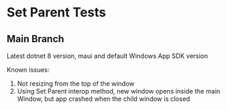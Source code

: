 # Set Parent Tests

## Main Branch

Latest dotnet 8 version, maui and default Windows App SDK version

Known issues:
1. Not resizing from the top of the window
2. Using Set Parent interop method, new window opens inside the main Window, but app crashed when the child window is closed
